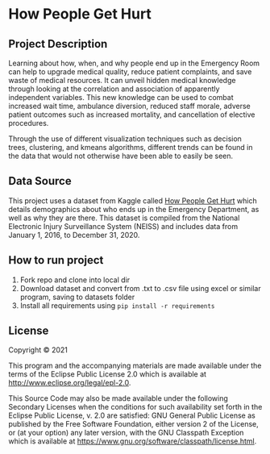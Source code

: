 # How People Get Hurt

## Project Description
Learning about how, when, and why people end up in the Emergency Room can help to upgrade medical quality, reduce patient complaints, and save waste of medical resources. It can unveil hidden medical knowledge through looking at the correlation and association of apparently independent variables. This new knowledge can be used to combat increased wait time, ambulance diversion, reduced staff morale, adverse patient outcomes such as increased mortality, and cancellation of elective procedures.

Through the use of different visualization techniques such as decision trees, clustering, and kmeans algorithms, different trends can be found in the data that would not otherwise have been able to easily be seen. 

## Data Source
This project uses a dataset from Kaggle called [How People Get Hurt](https://www.kaggle.com/jpmiller/how-people-get-hurt) which details demographics about who ends up in the Emergency Department, as well as why they are there. This dataset is compiled from the National Electronic Injury Surveillance System (NEISS) and includes data from January 1, 2016, to December 31, 2020.

## How to run project
1. Fork repo and clone into local dir
1. Download dataset and convert from .txt to .csv file using excel or similar program, saving to datasets folder
1. Install all requirements using `pip install -r requirements`

## License
Copyright © 2021

This program and the accompanying materials are made available under the terms of the Eclipse Public License 2.0 which is available at http://www.eclipse.org/legal/epl-2.0.

This Source Code may also be made available under the following Secondary Licenses when the conditions for such availability set forth in the Eclipse Public License, v. 2.0 are satisfied: GNU General Public License as published by the Free Software Foundation, either version 2 of the License, or (at your option) any later version, with the GNU Classpath Exception which is available at https://www.gnu.org/software/classpath/license.html.